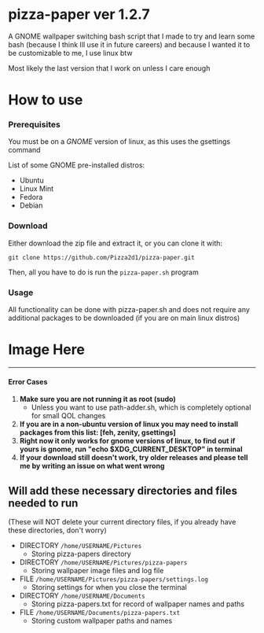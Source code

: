 # pizza-paper ver 1.2.7
A GNOME wallpaper switching bash script that I made to try and learn some bash (because I think Ill use it in future careers) and because I wanted it to be customizable to me, I use linux btw


Most likely the last version that I work on unless I care enough

# How to use
### Prerequisites
You must be on a _GNOME_ version of linux, as this uses the gsettings command

List of some GNOME pre-installed distros:
- Ubuntu
- Linux Mint
- Fedora
- Debian

### Download
Either download the zip file and extract it, or you can clone it with:
```
git clone https://github.com/Pizza2d1/pizza-paper.git
```
Then, all you have to do is run the `pizza-paper.sh` program

### Usage
All functionality can be done with pizza-paper.sh and does not require any additional packages to be downloaded (if you are on main linux distros)
# Image Here
___
#### Error Cases
1. __Make sure you are not running it as root (sudo)__
    - Unless you want to use path-adder.sh, which is completely optional for small QOL changes
2. __If you are in a non-ubuntu version of linux you may need to install packages from this list: [feh, zenity, gsettings]__
3. __Right now it only works for gnome versions of linux, to find out if yours is gnome, run "echo $XDG_CURRENT_DESKTOP" in terminal__
4. __If your download still doesn't work, try older releases and please tell me by writing an issue on what went wrong__
## Will add these necessary directories and files needed to run
(These will NOT delete your current directory files, if you already have these directories, don't worry)


- DIRECTORY `/home/USERNAME/Pictures`
    - Storing pizza-papers directory
- DIRECTORY `/home/USERNAME/Pictures/pizza-papers`
    - Storing wallpaper image files and log file
- FILE      `/home/USERNAME/Pictures/pizza-papers/settings.log`
    - Storing settings for when you close the terminal
- DIRECTORY `/home/USERNAME/Documents`
    - Storing pizza-papers.txt for record of wallpaper names and paths
- FILE      `/home/USERNAME/Documents/pizza-papers.txt`
    - Storing custom wallpaper paths and names